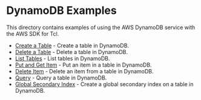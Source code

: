 # DynamoDB Examples

This directory contains examples of using the AWS DynamoDB service with the AWS SDK for Tcl.

* [Create a Table](create-table.tcl) - Create a table in DynamoDB.
* [Delete a Table](delete-table.tcl) - Delete a table in DynamoDB.
* [List Tables](list-tables.tcl) - List tables in DynamoDB.
* [Put and Get Item](put-and-get-item.tcl) - Put an item in a table in DynamoDB.
* [Delete Item](delete-item.tcl) - Delete an item from a table in DynamoDB.
* [Query](query.tcl) - Query a table in DynamoDB.
* [Global Secondary Index](global-secondary-index.tcl) - Create a global secondary index on a table in DynamoDB.